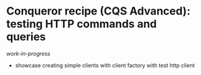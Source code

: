 # Conqueror recipe (CQS Advanced): testing HTTP commands and queries

_work-in-progress_

- showcase creating simple clients with client factory with test http client
